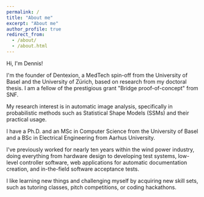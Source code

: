 ```yaml
---
permalink: /
title: "About me"
excerpt: "About me"
author_profile: true
redirect_from: 
  - /about/
  - /about.html
---
```


Hi, I'm Dennis!

I'm the founder of Dentexion, a MedTech spin-off from the University of Basel and the University of Zürich, based on research from my doctoral thesis. I am a fellow of the prestigious grant "Bridge proof-of-concept" from SNF. 

My research interest is in automatic image analysis, specifically in probabilistic methods such as Statistical Shape Models (SSMs) and their practical usage. 

I have a Ph.D. and an MSc in Computer Science from the University of Basel and a BSc in Electrical Engineering from Aarhus University. 

I've previously worked for nearly ten years within the wind power industry, doing everything from hardware design to developing test systems, low-level controller software, web applications for automatic documentation creation, and in-the-field software acceptance tests.

I like learning new things and challenging myself by acquiring new skill sets, such as tutoring classes, pitch competitions, or coding hackathons.